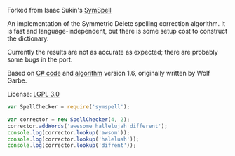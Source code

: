 Forked from Isaac Sukin's [SymSpell](https://github.com/IceCreamYou/SymSpell)

An implementation of the Symmetric Delete spelling correction algorithm.
It is fast and language-independent, but there is some setup cost to construct
the dictionary.

Currently the results are not as accurate as expected; there are probably some
bugs in the port.

Based on [C# code](http://blog.faroo.com/2012/06/24/1000x-faster-spelling-correction-source-code-released/)
and [algorithm](http://blog.faroo.com/2012/06/07/improved-edit-distance-based-spelling-correction/)
version 1.6, originally written by Wolf Garbe.

License: [LGPL 3.0](http://www.opensource.org/licenses/LGPL-3.0)


```js
var SpellChecker = require('symspell');

var corrector = new SpellChecker(4, 2);
corrector.addWords('awesome hallelujah different');
console.log(corrector.lookup('awsom'));
console.log(corrector.lookup('haleluah'));
console.log(corrector.lookup('difrent'));
```
